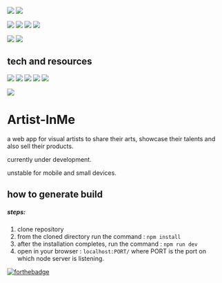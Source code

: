 <!-- resource - https://github.com/aleen42/badges -->
<!-- ![profile views](https://komarev.com/ghpvc/?username=Ashuto7h&color=blueviolet) -->
![](https://aleen42.github.io/badges/src/github.svg)
![](https://img.shields.io/github/search/Dragsters/Artist-InMe/view?color=%230f1123&label=views)

![](https://img.shields.io/github/languages/count/Dragsters/Artist-InMe?color=%2300af91)
![](https://img.shields.io/github/checks-status/Dragsters/Artist-InMe/master?color=%23007965)
![](https://img.shields.io/tokei/lines/github/Dragsters/Artist-InMe?color=%2316c79a)
![](https://img.shields.io/github/license/Dragsters/Artist-InMe?color=%231698e)

<!--![](https://img.shields.io/github/commit-activity/m/Dragsters/Artist-InMe?color=%2319456b)-->
![](https://img.shields.io/github/contributors/Dragsters/Artist-InMe?color=%23184d47)
![](https://img.shields.io/github/last-commit/Dragsters/Artist-InMe?color=%23295939)

## tech and resources
![](https://img.shields.io/badge/-Node.js-black?logo=node.js)
![](https://img.shields.io/badge/-JavaScript-black?logo=javascript)
![](https://img.shields.io/badge/-Visual_Studio_Code-black?logo=visual-studio-code&logoColor=blue)
![](https://img.shields.io/badge/-jQuery-black?logo=jquery&logoColor=blue)
![](https://img.shields.io/badge/-Figma-black?logo=figma)

![](https://aleen42.github.io/badges/src/eslint.svg)


# Artist-InMe
a web app for visual artists to share their arts, showcase their talents and also sell their products.

currently under development.

unstable for mobile and small devices.

## how to generate build
##### steps:
1. clone repository
2. from the cloned directory run the command : 
```npm install ```
3. after the installation completes, run the command : 
```npm run dev```
4. open in your browser : ```localhost:PORT/```
   where PORT is the port on which node server is listening.

[![forthebadge](https://forthebadge.com/images/badges/built-with-love.svg)](https://forthebadge.com)
